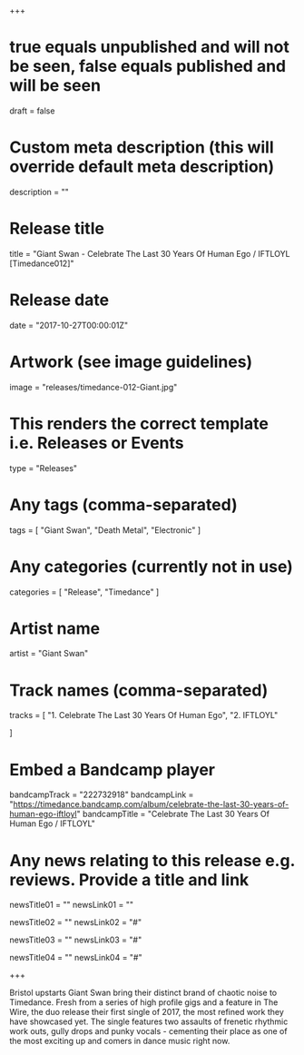 +++

# true equals unpublished and will not be seen, false equals published and will be seen
draft = false

# Custom meta description (this will override default meta description)
description = ""

# Release title
title = "Giant Swan - Celebrate The Last 30 Years Of Human Ego / IFTLOYL [Timedance012]"

# Release date
date = "2017-10-27T00:00:01Z"

# Artwork (see image guidelines)
image = "releases/timedance-012-Giant.jpg"

# This renders the correct template i.e. Releases or Events
type = "Releases"

# Any tags (comma-separated)
tags = [ 
	"Giant Swan", 
	"Death Metal",
	"Electronic"
]

# Any categories (currently not in use)
categories = [ 
	"Release", 
	"Timedance" 
]

# Artist name
artist = "Giant Swan"

# Track names (comma-separated)
tracks = [
	"1. Celebrate The Last 30 Years Of Human Ego",
	"2. IFTLOYL"
	
]

# Embed a Bandcamp player
bandcampTrack = "222732918"
bandcampLink = "https://timedance.bandcamp.com/album/celebrate-the-last-30-years-of-human-ego-iftloyl"
bandcampTitle = "Celebrate The Last 30 Years Of Human Ego / IFTLOYL"

# Any news relating to this release e.g. reviews. Provide a title and link
newsTitle01 = ""
newsLink01 = ""

newsTitle02 = ""
newsLink02 = "#"

newsTitle03 = ""
newsLink03 = "#"

newsTitle04 = ""
newsLink04 = "#"

+++

<!-- Provide a summary/statement below -->
Bristol upstarts Giant Swan bring their distinct brand of chaotic noise to Timedance. Fresh from a series of high profile gigs and a feature in The Wire, the duo release their first single of 2017, the most refined work they have showcased yet. The single features two assaults of frenetic rhythmic work outs, gully drops and punky vocals - cementing their place as one of the most exciting up and comers in dance music right now. 
